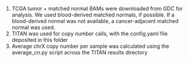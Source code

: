 1. TCGA tumor + matched normal BAMs were downloaded from GDC for analysis. We used blood-derived matched normals, if possible. If a blood-derived normal was not available, a cancer-adjacent matched normal was used.
2. TITAN was used for copy number calls, with the config.yaml file deposited in this folder
3. Average chrX copy number per sample was calculated using the average_cn.py script across the TITAN results directory
